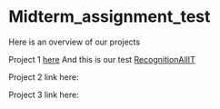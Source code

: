 # Midterm_assignment_test

Here is an overview of our projects

Project 1 [here](https://github.com/KongBoje/Midterm_assignment_test/tree/master/Project%201)
And this is our test [RecognitionAllIT](https://github.com/KongBoje/Midterm_assignment_test/blob/master/Project%201/src/test/java/net/sf/javaanpr/test/RecognitionAllIt.java)

Project 2 link here:

Project 3 link here:

